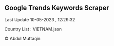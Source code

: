 

## Google Trends Keywords Scraper 
 
Last Update 10-05-2023 , 12:29:32

Country List :
VIETNAM.json



© Abdul Muttaqin 
